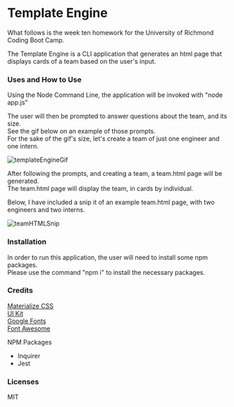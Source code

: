 # Template Engine  
What follows is the week ten homework for the University of Richmond Coding Boot Camp.  

The Template Engine is a CLI application that generates an html page that displays
cards of a team based on the user's input.  

### Uses and How to Use  
Using the Node Command Line, the application will be invoked with "node app.js"  

The user will then be prompted to answer questions about the team, and its size.  
See the gif below on an example of those prompts.  
For the sake of the gif's size, let's create a team of just one engineer and one intern.  

![templateEngineGif](https://user-images.githubusercontent.com/43326943/73122979-95bbb480-3f58-11ea-963a-2da7dcb803be.gif)  

After following the prompts, and creating a team, a team.html page will be generated.  
The team.html page will display the team, in cards by individual.  

Below, I have included a snip it of an example team.html page, with two engineers and two interns.  

![teamHTMLSnip](https://user-images.githubusercontent.com/43326943/73122984-ac620b80-3f58-11ea-8df4-77f34da24c72.PNG)  

### Installation  
In order to run this application, the user will need to install some npm packages.  
Please use the command "npm i" to install the necessary packages.  

### Credits  
[Materialize CSS](https://materializecss.com/)  
[UI Kit](https://getuikit.com/)  
[Google Fonts](https://fonts.google.com/)  
[Font Awesome](https://fontawesome.com/)  

NPM Packages  
* Inquirer  
* Jest  

### Licenses  
MIT

